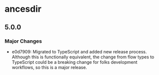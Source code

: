 # ancesdir

## 5.0.0

### Major Changes

-   e0d7909: Migrated to TypeScript and added new release process. Although this is functionally equivalent, the change from flow types to TypeScript could be a breaking change for folks development workflows, so this is a major release.
